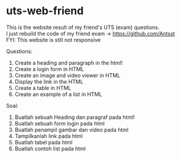 # uts-web-friend
This is the website result of my friend's UTS (exam) questions. <br>
I just rebuild the code of my friend exam -> https://github.com/Antsst <br>
FYI: This website is still not responsive <br>


Questions:
1. Create a heading and paragraph in the html!
2. Create a login form in HTML
3. Create an image and video viewer in HTML
4. Display the link in the HTML
5. Create a table in HTML
6. Create an example of a list in HTML

Soal:
1. Buatlah sebuah Heading dan paragraf pada html!
2. Buatlah sebuah form login pada html
3. Buatlah penampil gambar dan video pada html
4. Tampilkanlah link pada html
5. Buatlah tabel pada html
6. Buatlah contoh list pada html
